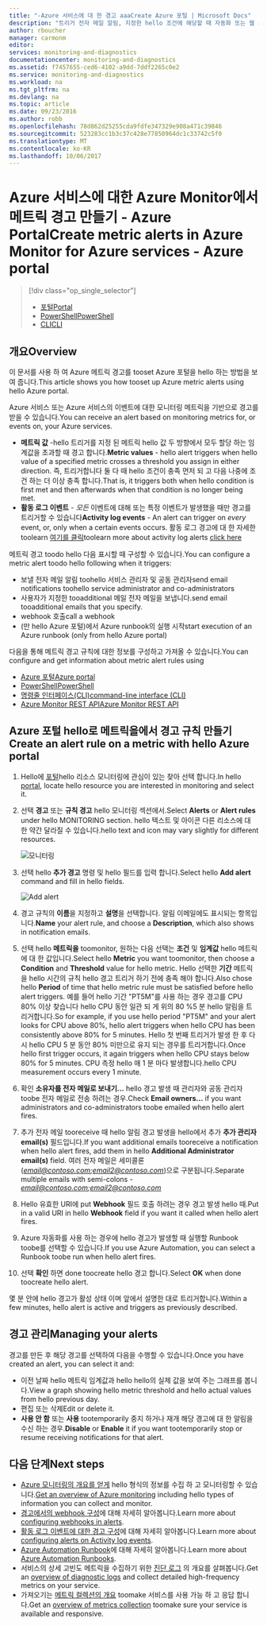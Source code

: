 ```yaml
---
title: "-Azure 서비스에 대 한 경고 aaaCreate Azure 포털 | Microsoft Docs"
description: "트리거 전자 메일 알림, 지정한 hello 조건에 해당할 때 자동화 또는 웹 사이트 Url (webhook)를 호출 합니다."
author: rboucher
manager: carmonm
editor: 
services: monitoring-and-diagnostics
documentationcenter: monitoring-and-diagnostics
ms.assetid: f7457655-ced6-4102-a9dd-7ddf2265c0e2
ms.service: monitoring-and-diagnostics
ms.workload: na
ms.tgt_pltfrm: na
ms.devlang: na
ms.topic: article
ms.date: 09/23/2016
ms.author: robb
ms.openlocfilehash: 78d862d25255cda9fdfe347329e908a471c39846
ms.sourcegitcommit: 523283cc1b3c37c428e77850964dc1c33742c5f0
ms.translationtype: MT
ms.contentlocale: ko-KR
ms.lasthandoff: 10/06/2017
---
```

# <a name="create-metric-alerts-in-azure-monitor-for-azure-services---azure-portal"></a><span data-ttu-id="817d4-103">Azure 서비스에 대한 Azure Monitor에서 메트릭 경고 만들기 - Azure Portal</span><span class="sxs-lookup"><span data-stu-id="817d4-103">Create metric alerts in Azure Monitor for Azure services - Azure portal</span></span>
> [!div class="op_single_selector"]
> * [<span data-ttu-id="817d4-104">포털</span><span class="sxs-lookup"><span data-stu-id="817d4-104">Portal</span></span>](insights-alerts-portal.md)
> * [<span data-ttu-id="817d4-105">PowerShell</span><span class="sxs-lookup"><span data-stu-id="817d4-105">PowerShell</span></span>](insights-alerts-powershell.md)
> * [<span data-ttu-id="817d4-106">CLI</span><span class="sxs-lookup"><span data-stu-id="817d4-106">CLI</span></span>](insights-alerts-command-line-interface.md)
>
>

## <a name="overview"></a><span data-ttu-id="817d4-107">개요</span><span class="sxs-lookup"><span data-stu-id="817d4-107">Overview</span></span>
<span data-ttu-id="817d4-108">이 문서를 사용 하 여 Azure 메트릭 경고를 tooset Azure 포털을 hello 하는 방법을 보여 줍니다.</span><span class="sxs-lookup"><span data-stu-id="817d4-108">This article shows you how tooset up Azure metric alerts using hello Azure portal.</span></span>   

<span data-ttu-id="817d4-109">Azure 서비스 또는 Azure 서비스의 이벤트에 대한 모니터링 메트릭을 기반으로 경고를 받을 수 있습니다.</span><span class="sxs-lookup"><span data-stu-id="817d4-109">You can receive an alert based on monitoring metrics for, or events on, your Azure services.</span></span>

* <span data-ttu-id="817d4-110">**메트릭 값** -hello 트리거를 지정 된 메트릭 hello 값 두 방향에서 모두 할당 하는 임계값을 초과할 때 경고 합니다.</span><span class="sxs-lookup"><span data-stu-id="817d4-110">**Metric values** - hello alert triggers when hello value of a specified metric crosses a threshold you assign in either direction.</span></span> <span data-ttu-id="817d4-111">즉, 트리거합니다 둘 다 때 hello 조건이 충족 먼저 되 고 다음 나중에 조건 하는 더 이상 충족 합니다.</span><span class="sxs-lookup"><span data-stu-id="817d4-111">That is, it triggers both when hello condition is first met and then afterwards when that condition is no longer being met.</span></span>    
* <span data-ttu-id="817d4-112">**활동 로그 이벤트** - *모든* 이벤트에 대해 또는 특정 이벤트가 발생했을 때만 경고를 트리거할 수 있습니다</span><span class="sxs-lookup"><span data-stu-id="817d4-112">**Activity log events** - An alert can trigger on *every* event, or, only when a certain events occurs.</span></span> <span data-ttu-id="817d4-113">활동 로그 경고에 대 한 자세한 toolearn [여기를 클릭](monitoring-activity-log-alerts.md)</span><span class="sxs-lookup"><span data-stu-id="817d4-113">toolearn more about activity log alerts [click here](monitoring-activity-log-alerts.md)</span></span>

<span data-ttu-id="817d4-114">메트릭 경고 toodo hello 다음 표시할 때 구성할 수 있습니다.</span><span class="sxs-lookup"><span data-stu-id="817d4-114">You can configure a metric alert toodo hello following when it triggers:</span></span>

* <span data-ttu-id="817d4-115">보낼 전자 메일 알림 toohello 서비스 관리자 및 공동 관리자</span><span class="sxs-lookup"><span data-stu-id="817d4-115">send email notifications toohello service administrator and co-administrators</span></span>
* <span data-ttu-id="817d4-116">사용자가 지정한 tooadditional 메일 전자 메일을 보냅니다.</span><span class="sxs-lookup"><span data-stu-id="817d4-116">send email tooadditional emails that you specify.</span></span>
* <span data-ttu-id="817d4-117">webhook 호출</span><span class="sxs-lookup"><span data-stu-id="817d4-117">call a webhook</span></span>
* <span data-ttu-id="817d4-118">(만 hello Azure 포털)에서 Azure runbook의 실행 시작</span><span class="sxs-lookup"><span data-stu-id="817d4-118">start execution of an Azure runbook (only from hello Azure portal)</span></span>

<span data-ttu-id="817d4-119">다음을 통해 메트릭 경고 규칙에 대한 정보를 구성하고 가져올 수 있습니다.</span><span class="sxs-lookup"><span data-stu-id="817d4-119">You can configure and get information about metric alert rules using</span></span>

* [<span data-ttu-id="817d4-120">Azure 포털</span><span class="sxs-lookup"><span data-stu-id="817d4-120">Azure portal</span></span>](insights-alerts-portal.md)
* [<span data-ttu-id="817d4-121">PowerShell</span><span class="sxs-lookup"><span data-stu-id="817d4-121">PowerShell</span></span>](insights-alerts-powershell.md)
* [<span data-ttu-id="817d4-122">명령줄 인터페이스(CLI)</span><span class="sxs-lookup"><span data-stu-id="817d4-122">command-line interface (CLI)</span></span>](insights-alerts-command-line-interface.md)
* [<span data-ttu-id="817d4-123">Azure Monitor REST API</span><span class="sxs-lookup"><span data-stu-id="817d4-123">Azure Monitor REST API</span></span>](https://msdn.microsoft.com/library/azure/dn931945.aspx)

## <a name="create-an-alert-rule-on-a-metric-with-hello-azure-portal"></a><span data-ttu-id="817d4-124">Azure 포털 hello로 메트릭을에서 경고 규칙 만들기</span><span class="sxs-lookup"><span data-stu-id="817d4-124">Create an alert rule on a metric with hello Azure portal</span></span>
1. <span data-ttu-id="817d4-125">Hello에 [포털](https://portal.azure.com/)hello 리소스 모니터링에 관심이 있는 찾아 선택 합니다.</span><span class="sxs-lookup"><span data-stu-id="817d4-125">In hello [portal](https://portal.azure.com/), locate hello resource you are interested in monitoring and select it.</span></span>

2. <span data-ttu-id="817d4-126">선택 **경고** 또는 **규칙 경고** hello 모니터링 섹션에서.</span><span class="sxs-lookup"><span data-stu-id="817d4-126">Select **Alerts** or **Alert rules** under hello MONITORING section.</span></span> <span data-ttu-id="817d4-127">hello 텍스트 및 아이콘 다른 리소스에 대 한 약간 달라질 수 있습니다.</span><span class="sxs-lookup"><span data-stu-id="817d4-127">hello text and icon may vary slightly for different resources.</span></span>  

    ![모니터링](./media/insights-alerts-portal/AlertRulesButton.png)

3. <span data-ttu-id="817d4-129">선택 hello **추가 경고** 명령 및 hello 필드를 입력 합니다.</span><span class="sxs-lookup"><span data-stu-id="817d4-129">Select hello **Add alert** command and fill in hello fields.</span></span>

    ![Add alert](./media/insights-alerts-portal/AddAlertOnlyParamsPage.png)

4. <span data-ttu-id="817d4-131">경고 규칙의 **이름**을 지정하고 **설명**을 선택합니다. 알림 이메일에도 표시되는 항목입니다.</span><span class="sxs-lookup"><span data-stu-id="817d4-131">**Name** your alert rule, and choose a **Description**, which also shows in notification emails.</span></span>

5. <span data-ttu-id="817d4-132">선택 hello **메트릭을** toomonitor, 원하는 다음 선택는 **조건** 및 **임계값** hello 메트릭에 대 한 값입니다.</span><span class="sxs-lookup"><span data-stu-id="817d4-132">Select hello **Metric** you want toomonitor, then choose a **Condition** and **Threshold** value for hello metric.</span></span> <span data-ttu-id="817d4-133">Hello 선택한 **기간** 메트릭을 hello 시간의 규칙 hello 경고 트리거 하기 전에 충족 해야 합니다.</span><span class="sxs-lookup"><span data-stu-id="817d4-133">Also chose hello **Period** of time that hello metric rule must be satisfied before hello alert triggers.</span></span> <span data-ttu-id="817d4-134">예를 들어 hello 기간 "PT5M"를 사용 하는 경우 경고를 CPU 80% 이상 찾습니다 hello CPU 동안 일관 되 게 위의 80 %5 분 hello 알림을 트리거합니다.</span><span class="sxs-lookup"><span data-stu-id="817d4-134">So for example, if you use hello period "PT5M" and your alert looks for CPU above 80%, hello alert triggers when hello CPU has been consistently above 80% for 5 minutes.</span></span> <span data-ttu-id="817d4-135">Hello 첫 번째 트리거가 발생 한 후 다시 hello CPU 5 분 동안 80% 미만으로 유지 되는 경우를 트리거합니다.</span><span class="sxs-lookup"><span data-stu-id="817d4-135">Once hello first trigger occurs, it again triggers when hello CPU stays below 80% for 5 minutes.</span></span> <span data-ttu-id="817d4-136">CPU 측정 hello 매 1 분 마다 발생합니다.</span><span class="sxs-lookup"><span data-stu-id="817d4-136">hello CPU measurement occurs every 1 minute.</span></span>   

6. <span data-ttu-id="817d4-137">확인 **소유자를 전자 메일로 보내기...**  hello 경고 발생 때 관리자와 공동 관리자 toobe 전자 메일로 전송 하려는 경우.</span><span class="sxs-lookup"><span data-stu-id="817d4-137">Check **Email owners...** if you want administrators and co-administrators toobe emailed when hello alert fires.</span></span>

7. <span data-ttu-id="817d4-138">추가 전자 메일 tooreceive 때 hello 알림 경고 발생을 hello에서 추가 **추가 관리자 email(s)** 필드입니다.</span><span class="sxs-lookup"><span data-stu-id="817d4-138">If you want additional emails tooreceive a notification when hello alert fires, add them in hello **Additional Administrator email(s)** field.</span></span> <span data-ttu-id="817d4-139">여러 전자 메일은 세미콜론(*email@contoso.com;email2@contoso.com*)으로 구분됩니다.</span><span class="sxs-lookup"><span data-stu-id="817d4-139">Separate multiple emails with semi-colons - *email@contoso.com;email2@contoso.com*</span></span>

8. <span data-ttu-id="817d4-140">Hello 유효한 URI에 put **Webhook** 필드 호출 하려는 경우 경고 발생 hello 때.</span><span class="sxs-lookup"><span data-stu-id="817d4-140">Put in a valid URI in hello **Webhook** field if you want it called when hello alert fires.</span></span>

9. <span data-ttu-id="817d4-141">Azure 자동화를 사용 하는 경우에 hello 경고가 발생할 때 실행할 Runbook toobe를 선택할 수 있습니다.</span><span class="sxs-lookup"><span data-stu-id="817d4-141">If you use Azure Automation, you can select a Runbook toobe run when hello alert fires.</span></span>

10. <span data-ttu-id="817d4-142">선택 **확인** 하면 done toocreate hello 경고 합니다.</span><span class="sxs-lookup"><span data-stu-id="817d4-142">Select **OK** when done toocreate hello alert.</span></span>   

<span data-ttu-id="817d4-143">몇 분 안에 hello 경고가 활성 상태 이며 앞에서 설명한 대로 트리거합니다.</span><span class="sxs-lookup"><span data-stu-id="817d4-143">Within a few minutes, hello alert is active and triggers as previously described.</span></span>

## <a name="managing-your-alerts"></a><span data-ttu-id="817d4-144">경고 관리</span><span class="sxs-lookup"><span data-stu-id="817d4-144">Managing your alerts</span></span>
<span data-ttu-id="817d4-145">경고를 만든 후 해당 경고를 선택하여 다음을 수행할 수 있습니다.</span><span class="sxs-lookup"><span data-stu-id="817d4-145">Once you have created an alert, you can select it and:</span></span>

* <span data-ttu-id="817d4-146">이전 날짜 hello 메트릭 임계값과 hello hello의 실제 값을 보여 주는 그래프를 봅니다.</span><span class="sxs-lookup"><span data-stu-id="817d4-146">View a graph showing hello metric threshold and hello actual values from hello previous day.</span></span>
* <span data-ttu-id="817d4-147">편집 또는 삭제</span><span class="sxs-lookup"><span data-stu-id="817d4-147">Edit or delete it.</span></span>
* <span data-ttu-id="817d4-148">**사용 안 함** 또는 **사용** tootemporarily 중지 하거나 재개 해당 경고에 대 한 알림을 수신 하는 경우.</span><span class="sxs-lookup"><span data-stu-id="817d4-148">**Disable** or **Enable** it if you want tootemporarily stop or resume receiving notifications for that alert.</span></span>

## <a name="next-steps"></a><span data-ttu-id="817d4-149">다음 단계</span><span class="sxs-lookup"><span data-stu-id="817d4-149">Next steps</span></span>
* <span data-ttu-id="817d4-150">[Azure 모니터링의 개요를 얻게](monitoring-overview.md) hello 형식의 정보를 수집 하 고 모니터링할 수 있습니다.</span><span class="sxs-lookup"><span data-stu-id="817d4-150">[Get an overview of Azure monitoring](monitoring-overview.md) including hello types of information you can collect and monitor.</span></span>
* <span data-ttu-id="817d4-151">[경고에서의 webhook 구성](insights-webhooks-alerts.md)에 대해 자세히 알아봅니다.</span><span class="sxs-lookup"><span data-stu-id="817d4-151">Learn more about [configuring webhooks in alerts](insights-webhooks-alerts.md).</span></span>
* <span data-ttu-id="817d4-152">[활동 로그 이벤트에 대한 경고 구성](monitoring-activity-log-alerts.md)에 대해 자세히 알아봅니다.</span><span class="sxs-lookup"><span data-stu-id="817d4-152">Learn more about [configuring alerts on Activity log events](monitoring-activity-log-alerts.md).</span></span>
* <span data-ttu-id="817d4-153">[Azure Automation Runbook](../automation/automation-starting-a-runbook.md)에 대해 자세히 알아봅니다.</span><span class="sxs-lookup"><span data-stu-id="817d4-153">Learn more about [Azure Automation Runbooks](../automation/automation-starting-a-runbook.md).</span></span>
* <span data-ttu-id="817d4-154">서비스의 상세 고빈도 메트릭을 수집하기 위한 [진단 로그](monitoring-overview-of-diagnostic-logs.md) 의 개요를 살펴봅니다.</span><span class="sxs-lookup"><span data-stu-id="817d4-154">Get an [overview of diagnostic logs](monitoring-overview-of-diagnostic-logs.md) and collect detailed high-frequency metrics on your service.</span></span>
* <span data-ttu-id="817d4-155">가져오기는 [메트릭 컬렉션의 개요](insights-how-to-customize-monitoring.md) toomake 서비스를 사용 가능 하 고 응답 합니다.</span><span class="sxs-lookup"><span data-stu-id="817d4-155">Get an [overview of metrics collection](insights-how-to-customize-monitoring.md) toomake sure your service is available and responsive.</span></span>
